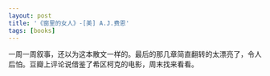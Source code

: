 ```yaml
---
layout: post
title: '《窗里的女人》-[美] A.J.费恩'
tags: [books]
---
```


一周一周叙事，还以为这本散文一样的。最后的那几章简直翻转的太漂亮了，令人后怕。豆瓣上评论说借鉴了希区柯克的电影，周末找来看看。
